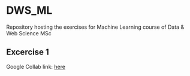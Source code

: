 # DWS_ML
Repository hosting the exercises for Machine Learning course of Data &amp; Web Science MSc

## Excercise 1
Google Collab link: [here](https://colab.research.google.com/github/vagzikopis/DWS_ML/blob/main/Exercise_1/ML%20Project%20Template.ipynb)
